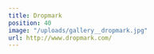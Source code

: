 ```yaml
---
title: Dropmark
position: 40
image: "/uploads/gallery__dropmark.jpg"
url: http://www.dropmark.com/
---
```


